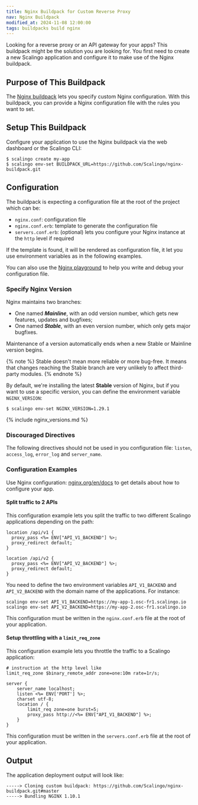 ```yaml
---
title: Nginx Buildpack for Custom Reverse Proxy
nav: Nginx Buildpack
modified_at: 2024-11-08 12:00:00
tags: buildpacks build nginx
---
```


Looking for a reverse proxy or an API gateway for your apps? This buildpack
might be the solution you are looking for. You first need to create a new
Scalingo application and configure it to make use of the Nginx buildpack.

## Purpose of This Buildpack

The [Nginx buildpack](https://github.com/Scalingo/nginx-buildpack) lets you
specify custom Nginx configuration. With this buildpack, you can provide a Nginx
configuration file with the rules you want to set.

## Setup This Buildpack

Configure your application to use the Nginx buildpack via the web dashboard or
the Scalingo CLI:

```console
$ scalingo create my-app
$ scalingo env-set BUILDPACK_URL=https://github.com/Scalingo/nginx-buildpack.git
```

## Configuration

The buildpack is expecting a configuration file at the root of the project which can be:

- `nginx.conf`: configuration file
- `nginx.conf.erb`: template to generate the configuration file
- `servers.conf.erb`: (optional) lets you configure your Nginx instance at the
  `http` level if required

If the template is found, it will be rendered as configuration file, it let you use environment
variables as in the following examples.

You can also use the [Nginx playground](https://nginx-playground.wizardzines.com) to help you write and debug your configuration file.

### Specify Nginx Version

Nginx maintains two branches:
- One named ***Mainline***, with an odd version number, which gets new
  features, updates and bugfixes;
- One named ***Stable***, with an even version number, which only gets major
  bugfixes.

Maintenance of a version automatically ends when a new Stable or Mainline
version begins.

{% note %}
Stable doesn't mean more reliable or more bug-free. It means that changes
reaching the Stable branch are very unlikely to affect third-party modules.
{% endnote %}

By default, we're installing the latest **Stable** version of Nginx, but if you
want to use a specific version, you can define the environment variable
`NGINX_VERSION`:

```console
$ scalingo env-set NGINX_VERSION=1.29.1
```

{% include nginx_versions.md %}

### Discouraged Directives

The following directives should not be used in you configuration file:
`listen`, `access_log`, `error_log` and `server_name`.

### Configuration Examples

Use Nginx configuration: [nginx.org/en/docs](https://nginx.org/en/docs) to get
details about how to configure your app.

#### Split traffic to 2 APIs

This configuration example lets you split the traffic to two different
Scalingo applications depending on the path:

```nginx
location /api/v1 {
  proxy_pass <%= ENV["API_V1_BACKEND"] %>;
  proxy_redirect default;
}

location /api/v2 {
  proxy_pass <%= ENV["API_V2_BACKEND"] %>;
  proxy_redirect default;
}
```

You need to define the two environment variables `API_V1_BACKEND` and `API_V2_BACKEND` with the domain name of the applications. For instance:

```
scalingo env-set API_V1_BACKEND=https://my-app-1.osc-fr1.scalingo.io
scalingo env-set API_V2_BACKEND=https://my-app-2.osc-fr1.scalingo.io
```

This configuration must be written in the `nginx.conf.erb` file at the root of
your application.

#### Setup throttling with a `limit_req_zone`

This configuration example lets you throttle the traffic to a Scalingo
application:

```nginx
# instruction at the http level like
limit_req_zone $binary_remote_addr zone=one:10m rate=1r/s;

server {
    server_name localhost;
    listen <%= ENV['PORT'] %>;
    charset utf-8;
    location / {
        limit_req zone=one burst=5;
        proxy_pass http://<%= ENV["API_V1_BACKEND"] %>;
    }
}
```

This configuration must be written in the `servers.conf.erb` file at the root of
your application.

## Output

The application deployment output will look like:

```text
-----> Cloning custom buildpack: https://github.com/Scalingo/nginx-buildpack.git#master
-----> Bundling NGINX 1.10.1
```
